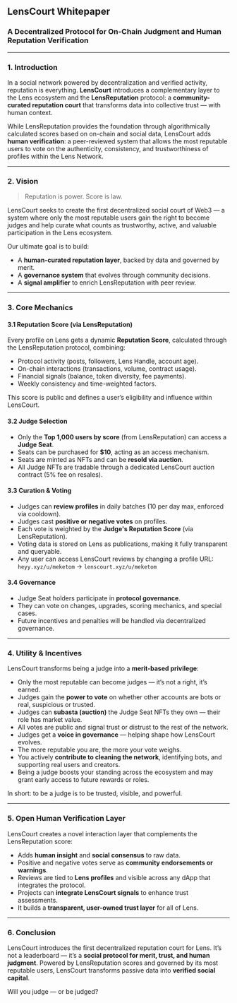 ## LensCourt Whitepaper

### A Decentralized Protocol for On-Chain Judgment and Human Reputation Verification

---

### 1. Introduction

In a social network powered by decentralization and verified activity, reputation is everything. **LensCourt** introduces a complementary layer to the Lens ecosystem and the **LensReputation** protocol: a **community-curated reputation court** that transforms data into collective trust — with human context.

While LensReputation provides the foundation through algorithmically calculated scores based on on-chain and social data, LensCourt adds **human verification**: a peer-reviewed system that allows the most reputable users to vote on the authenticity, consistency, and trustworthiness of profiles within the Lens Network.

---

### 2. Vision

> Reputation is power. Score is law.

LensCourt seeks to create the first decentralized social court of Web3 — a system where only the most reputable users gain the right to become judges and help curate what counts as trustworthy, active, and valuable participation in the Lens ecosystem.

Our ultimate goal is to build:

* A **human-curated reputation layer**, backed by data and governed by merit.
* A **governance system** that evolves through community decisions.
* A **signal amplifier** to enrich LensReputation with peer review.

---

### 3. Core Mechanics

#### 3.1 Reputation Score (via LensReputation)

Every profile on Lens gets a dynamic **Reputation Score**, calculated through the LensReputation protocol, combining:

* Protocol activity (posts, followers, Lens Handle, account age).
* On-chain interactions (transactions, volume, contract usage).
* Financial signals (balance, token diversity, fee payments).
* Weekly consistency and time-weighted factors.

This score is public and defines a user’s eligibility and influence within LensCourt.

#### 3.2 Judge Selection

* Only the **Top 1,000 users by score** (from LensReputation) can access a **Judge Seat**.
* Seats can be purchased for **\$10**, acting as an access mechanism.
* Seats are minted as NFTs and can be **resold via auction**.
* All Judge NFTs are tradable through a dedicated LensCourt auction contract (5% fee on resales).

#### 3.3 Curation & Voting

* Judges can **review profiles** in daily batches (10 per day max, enforced via cooldown).
* Judges cast **positive or negative votes** on profiles.
* Each vote is weighted by the **Judge's Reputation Score** (via LensReputation).
* Voting data is stored on Lens as publications, making it fully transparent and queryable.
* Any user can access LensCourt reviews by changing a profile URL:
  `heyy.xyz/u/meketom` → `lenscourt.xyz/u/meketom`

#### 3.4 Governance

* Judge Seat holders participate in **protocol governance**.
* They can vote on changes, upgrades, scoring mechanics, and special cases.
* Future incentives and penalties will be handled via decentralized governance.

---

### 4. Utility & Incentives

LensCourt transforms being a judge into a **merit-based privilege**:

* Only the most reputable can become judges — it’s not a right, it’s earned.
* Judges gain the **power to vote** on whether other accounts are bots or real, suspicious or trusted.
* Judges can **subasta (auction)** the Judge Seat NFTs they own — their role has market value.
* All votes are public and signal trust or distrust to the rest of the network.
* Judges get a **voice in governance** — helping shape how LensCourt evolves.
* The more reputable you are, the more your vote weighs.
* You actively **contribute to cleaning the network**, identifying bots, and supporting real users and creators.
* Being a judge boosts your standing across the ecosystem and may grant early access to future rewards or roles.

In short: to be a judge is to be trusted, visible, and powerful.

---

### 5. Open Human Verification Layer

LensCourt creates a novel interaction layer that complements the LensReputation score:

* Adds **human insight** and **social consensus** to raw data.
* Positive and negative votes serve as **community endorsements or warnings**.
* Reviews are tied to **Lens profiles** and visible across any dApp that integrates the protocol.
* Projects can **integrate LensCourt signals** to enhance trust assessments.
* It builds a **transparent, user-owned trust layer** for all of Lens.

---

### 6. Conclusion

LensCourt introduces the first decentralized reputation court for Lens. It’s not a leaderboard — it’s a **social protocol for merit, trust, and human judgment**. Powered by LensReputation scores and governed by its most reputable users, LensCourt transforms passive data into **verified social capital**.

Will you judge — or be judged?
